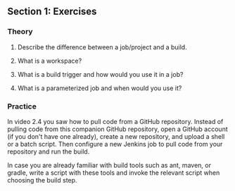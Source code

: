 ## Section 1: Exercises


### Theory

1. Describe the difference between a job/project and a build. 

2. What is a workspace?

3. What is a build trigger and how would you use it in a job?

4. What is a parameterized job and when would you use it?

### Practice

In video 2.4 you saw how to pull code from a GitHub repository. Instead of pulling code from this companion GitHub repository, open a GitHub account (if you don't have one already), create a new repository, and upload a shell or a batch script. Then configure a new Jenkins job to pull code from your repository and run the build. 

In case you are already familiar with build tools such as ant, maven, or gradle, write a script with these tools and invoke the relevant script when choosing the build step. 
